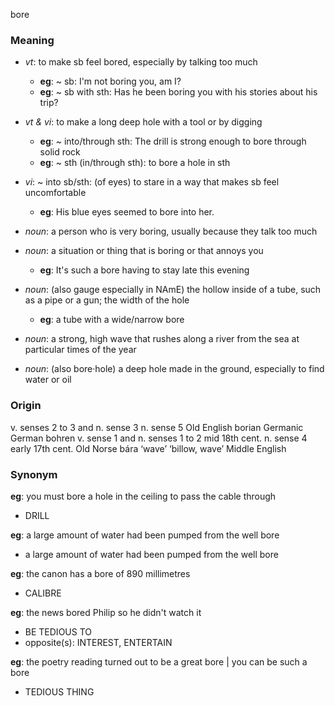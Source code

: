 bore
### Meaning
+ _vt_: to make sb feel bored, especially by talking too much
	+ __eg__:  ~ sb: I'm not boring you, am I?
	+ __eg__: ~ sb with sth: Has he been boring you with his stories about his trip?
+ _vt & vi_:  to make a long deep hole with a tool or by digging
	+ __eg__:  ~ into/through sth: The drill is strong enough to bore through solid rock
	+ __eg__:  ~ sth (in/through sth): to bore a hole in sth
+ _vi_: ~ into sb/sth: (of eyes) to stare in a way that makes sb feel uncomfortable
	+ __eg__: His blue eyes seemed to bore into her.

+ _noun_:  a person who is very boring, usually because they talk too much
+ _noun_: a situation or thing that is boring or that annoys you
	+ __eg__: It's such a bore having to stay late this evening
+ _noun_: (also gauge especially in NAmE) the hollow inside of a tube, such as a pipe or a gun; the width of the hole
	+ __eg__: a tube with a wide/narrow bore
+ _noun_: a strong, high wave that rushes along a river from the sea at particular times of the year
+ _noun_: (also bore·hole) a deep hole made in the ground, especially to find water or oil
### Origin

v. senses 2 to 3 and n. sense 3 n. sense 5 Old English borian Germanic German bohren
v. sense 1 and n. senses 1 to 2 mid 18th cent.
n. sense 4 early 17th cent. Old Norse bára ‘wave’ ‘billow, wave’ Middle English

### Synonym

__eg__: you must bore a hole in the ceiling to pass the cable through

+ DRILL

__eg__:  a large amount of water had been pumped from the well bore

+  a large amount of water had been pumped from the well bore

__eg__: the canon has a bore of 890 millimetres

+ CALIBRE

__eg__: the news bored Philip so he didn't watch it

+ BE TEDIOUS TO
+ opposite(s): INTEREST, ENTERTAIN

__eg__: the poetry reading turned out to be a great bore | you can be such a bore

+ TEDIOUS THING

